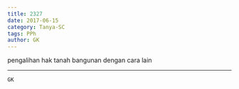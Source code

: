 ```yaml
---
title: 2327
date: 2017-06-15
category: Tanya-SC
tags: PPh
author: GK
---
```


pengalihan hak tanah bangunan dengan cara lain

---



`GK`
